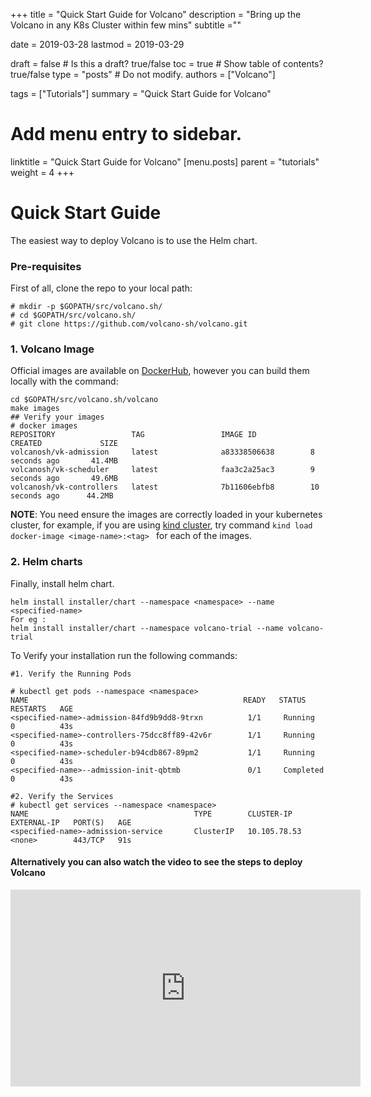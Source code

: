 +++
title =  "Quick Start Guide for Volcano"
description = "Bring up the Volcano in any K8s Cluster within few mins"
subtitle =""

date = 2019-03-28
lastmod = 2019-03-29

draft = false  # Is this a draft? true/false
toc = true  # Show table of contents? true/false
type = "posts"  # Do not modify.
authors = ["Volcano"]

tags = ["Tutorials"]
summary = "Quick Start Guide for Volcano"

# Add menu entry to sidebar.
linktitle = "Quick Start Guide for Volcano"
[menu.posts]
  parent = "tutorials"
  weight = 4
+++
# Quick Start Guide
The easiest way to deploy Volcano is to use the Helm chart.
### Pre-requisites
First of all, clone the repo to your local path:
```
# mkdir -p $GOPATH/src/volcano.sh/
# cd $GOPATH/src/volcano.sh/
# git clone https://github.com/volcano-sh/volcano.git
```
### 1. Volcano Image
Official images are available on [DockerHub](https://hub.docker.com/u/volcanosh), however you can
build them locally with the command:
```
cd $GOPATH/src/volcano.sh/volcano
make images
## Verify your images
# docker images
REPOSITORY                 TAG                 IMAGE ID            CREATED             SIZE
volcanosh/vk-admission     latest              a83338506638        8 seconds ago       41.4MB
volcanosh/vk-scheduler     latest              faa3c2a25ac3        9 seconds ago       49.6MB
volcanosh/vk-controllers   latest              7b11606ebfb8        10 seconds ago      44.2MB
```
**NOTE**: You need ensure the images are correctly loaded in your kubernetes cluster, for
example, if you are using [kind cluster](https://github.com/kubernetes-sigs/kind),
try command ```kind load docker-image <image-name>:<tag> ``` for each of the images.
### 2. Helm charts

Finally, install helm chart.
```
helm install installer/chart --namespace <namespace> --name <specified-name>
For eg :
helm install installer/chart --namespace volcano-trial --name volcano-trial
```

To Verify your installation run the following commands:
```
#1. Verify the Running Pods

# kubectl get pods --namespace <namespace>
NAME                                                READY   STATUS    RESTARTS   AGE
<specified-name>-admission-84fd9b9dd8-9trxn          1/1     Running   0          43s
<specified-name>-controllers-75dcc8ff89-42v6r        1/1     Running   0          43s
<specified-name>-scheduler-b94cdb867-89pm2           1/1     Running   0          43s
<specified-name>--admission-init-qbtmb               0/1     Completed 0          43s

#2. Verify the Services
# kubectl get services --namespace <namespace>
NAME                                     TYPE        CLUSTER-IP     EXTERNAL-IP   PORT(S)   AGE
<specified-name>-admission-service       ClusterIP   10.105.78.53   <none>        443/TCP   91s
```
#### Alternatively you can also watch the video to see the steps to deploy Volcano

<iframe width="560" height="315" src="https://www.youtube.com/embed/hsXXmWSUtyo" frameborder="0" allow="accelerometer; autoplay; encrypted-media; gyroscope; picture-in-picture" allowfullscreen></iframe>
